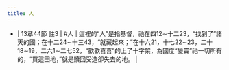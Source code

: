 ```yaml
---
title: 人
---
```


- | 13章44節 註3 | #人
| 這裡的“人”是指基督，祂在四12∼十二23，“找到了”諸天的國；在十二24∼十三43，“就藏起來；”在十六21，十七22∼23，二十18∼19，二六1∼二七52，“歡歡喜喜”的上了十字架，為國度“變賣”祂一切所有的，“買這田地，”就是贖回受造卻失去的地。 |
